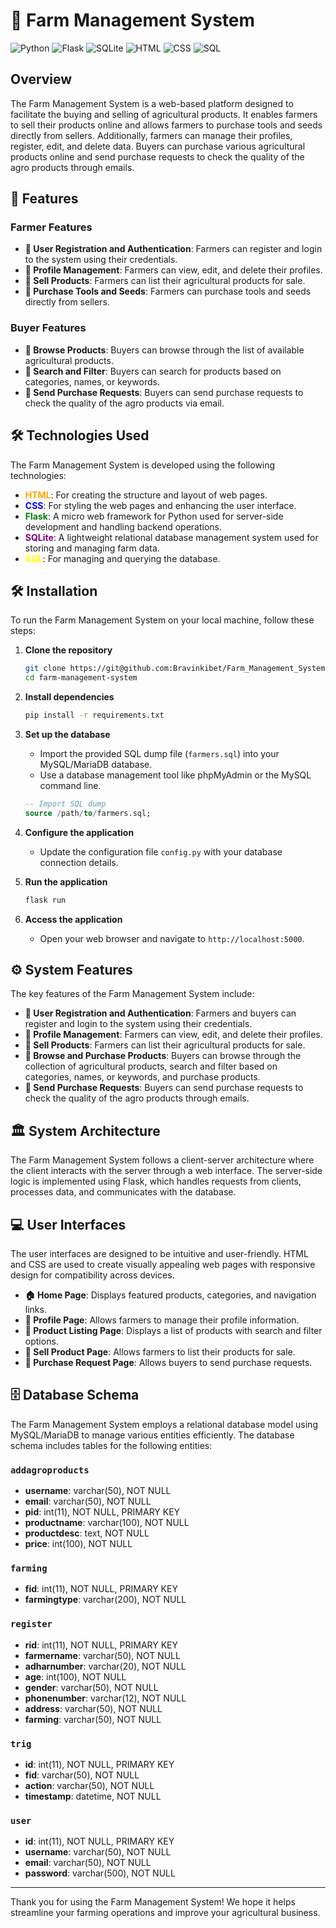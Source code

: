 # 🌾 Farm Management System

![Python](https://img.shields.io/badge/Python-3.8%2B-blue)
![Flask](https://img.shields.io/badge/Flask-1.1.2-green)
![SQLite](https://img.shields.io/badge/SQLite-3.32.3-lightgrey)
![HTML](https://img.shields.io/badge/HTML-5-orange)
![CSS](https://img.shields.io/badge/CSS-3-blue)
![SQL](https://img.shields.io/badge/SQL-MySQL-yellow)

## Overview

The Farm Management System is a web-based platform designed to facilitate the buying and selling of agricultural products. It enables farmers to sell their products online and allows farmers to purchase tools and seeds directly from sellers. Additionally, farmers can manage their profiles, register, edit, and delete data. Buyers can purchase various agricultural products online and send purchase requests to check the quality of the agro products through emails.

## 🌟 Features

### Farmer Features
- **🔐 User Registration and Authentication**: Farmers can register and login to the system using their credentials.
- **📄 Profile Management**: Farmers can view, edit, and delete their profiles.
- **🌾 Sell Products**: Farmers can list their agricultural products for sale.
- **🛒 Purchase Tools and Seeds**: Farmers can purchase tools and seeds directly from sellers.

### Buyer Features
- **🛒 Browse Products**: Buyers can browse through the list of available agricultural products.
- **🔎 Search and Filter**: Buyers can search for products based on categories, names, or keywords.
- **💌 Send Purchase Requests**: Buyers can send purchase requests to check the quality of the agro products via email.

## 🛠️ Technologies Used

The Farm Management System is developed using the following technologies:

- <span style="color:orange;">**HTML**</span>: For creating the structure and layout of web pages.
- <span style="color:blue;">**CSS**</span>: For styling the web pages and enhancing the user interface.
- <span style="color:green;">**Flask**</span>: A micro web framework for Python used for server-side development and handling backend operations.
- <span style="color:purple;">**SQLite**</span>: A lightweight relational database management system used for storing and managing farm data.
- <span style="color:yellow;">**SQL**</span>: For managing and querying the database.

## 🛠️ Installation

To run the Farm Management System on your local machine, follow these steps:

1. **Clone the repository**
    ```bash
    git clone https://git@github.com:Bravinkibet/Farm_Management_System.git
    cd farm-management-system
    ```

2. **Install dependencies**
    ```bash
    pip install -r requirements.txt
    ```

3. **Set up the database**
    - Import the provided SQL dump file (`farmers.sql`) into your MySQL/MariaDB database.
    - Use a database management tool like phpMyAdmin or the MySQL command line.

    ```sql
    -- Import SQL dump
    source /path/to/farmers.sql;
    ```

4. **Configure the application**
    - Update the configuration file `config.py` with your database connection details.

5. **Run the application**
    ```bash
    flask run
    ```

6. **Access the application**
    - Open your web browser and navigate to `http://localhost:5000`.

## ⚙️ System Features

The key features of the Farm Management System include:

- **🔐 User Registration and Authentication**: Farmers and buyers can register and login to the system using their credentials.
- **📄 Profile Management**: Farmers can view, edit, and delete their profiles.
- **🌾 Sell Products**: Farmers can list their agricultural products for sale.
- **🛒 Browse and Purchase Products**: Buyers can browse through the collection of agricultural products, search and filter based on categories, names, or keywords, and purchase products.
- **💌 Send Purchase Requests**: Buyers can send purchase requests to check the quality of the agro products through emails.

## 🏛️ System Architecture

The Farm Management System follows a client-server architecture where the client interacts with the server through a web interface. The server-side logic is implemented using Flask, which handles requests from clients, processes data, and communicates with the database.

## 💻 User Interfaces

The user interfaces are designed to be intuitive and user-friendly. HTML and CSS are used to create visually appealing web pages with responsive design for compatibility across devices.

- **🏠 Home Page**: Displays featured products, categories, and navigation links.
- **📄 Profile Page**: Allows farmers to manage their profile information.
- **🛒 Product Listing Page**: Displays a list of products with search and filter options.
- **🌾 Sell Product Page**: Allows farmers to list their products for sale.
- **💌 Purchase Request Page**: Allows buyers to send purchase requests.

## 🗄️ Database Schema

The Farm Management System employs a relational database model using MySQL/MariaDB to manage various entities efficiently. The database schema includes tables for the following entities:

### `addagroproducts`
- **username**: varchar(50), NOT NULL
- **email**: varchar(50), NOT NULL
- **pid**: int(11), NOT NULL, PRIMARY KEY
- **productname**: varchar(100), NOT NULL
- **productdesc**: text, NOT NULL
- **price**: int(100), NOT NULL

### `farming`
- **fid**: int(11), NOT NULL, PRIMARY KEY
- **farmingtype**: varchar(200), NOT NULL

### `register`
- **rid**: int(11), NOT NULL, PRIMARY KEY
- **farmername**: varchar(50), NOT NULL
- **adharnumber**: varchar(20), NOT NULL
- **age**: int(100), NOT NULL
- **gender**: varchar(50), NOT NULL
- **phonenumber**: varchar(12), NOT NULL
- **address**: varchar(50), NOT NULL
- **farming**: varchar(50), NOT NULL

### `trig`
- **id**: int(11), NOT NULL, PRIMARY KEY
- **fid**: varchar(50), NOT NULL
- **action**: varchar(50), NOT NULL
- **timestamp**: datetime, NOT NULL

### `user`
- **id**: int(11), NOT NULL, PRIMARY KEY
- **username**: varchar(50), NOT NULL
- **email**: varchar(50), NOT NULL
- **password**: varchar(500), NOT NULL

---

Thank you for using the Farm Management System! We hope it helps streamline your farming operations and improve your agricultural business.
